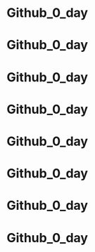 # Github_0_day
# Github_0_day
# Github_0_day
# Github_0_day
# Github_0_day
# Github_0_day
# Github_0_day
# Github_0_day
